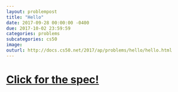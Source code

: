 ```yaml
---
layout: problempost
title: "Hello"
date: 2017-09-28 00:00:00 -0400
due: 2017-10-02 23:59:59
categories: problems
subcategories: cs50
image:
outurl: http://docs.cs50.net/2017/ap/problems/hello/hello.html
---
```


# [Click for the spec!](http://docs.cs50.net/2017/ap/problems/hello/hello.html)
